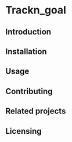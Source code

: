 # Trackn_goal

## Introduction

## Installation

## Usage

## Contributing

## Related projects

## Licensing
